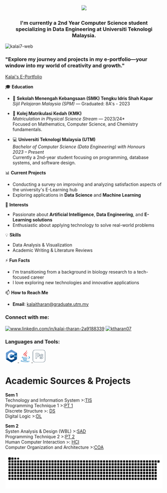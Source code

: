 <h1 align="center">
    <img src="https://readme-typing-svg.herokuapp.com/?font=Righteous&size=35&center=true&vCenter=true&width=500&height=70&duration=4000&lines=Hi+There!+👋;+I'm+Kalai+Tharan!;" />
</h1>
<h3 align="center">I'm currently a 2nd Year Computer Science student specializing in Data Engineering at Universiti Teknologi Malaysia.</h3>

<p align="left"> <img src="https://komarev.com/ghpvc/?username=kalai7-web&label=Profile%20views&color=0e75b6&style=flat" alt="kalai7-web" /> </p>

  ### "Explore my journey and projects in my e-portfolio—your window into my world of creativity and growth."
  [Kalai's E-Portfolio](https://kalai7-web.github.io/kalai.github.io/)
  
🎓 **Education**  

- 🏫 **Sekolah Menengah Kebangsaan (SMK) Tengku Idris Shah Kapar**  
  *Sijil Pelajaran Malaysia (SPM)* — Graduated: 8A's - 2023

- 🏢 **Kolej Matrikulasi Kedah (KMK)**  
  *Matriculation in Physical Science Stream* — 2023/24*  
  Focused on Mathematics, Computer Science, and Chemistry fundamentals.

- 💻 **Universiti Teknologi Malaysia (UTM)**  
  *Bachelor of Computer Science (Data Engineering) with Honours*  
  *2023 – Present*  
  Currently a 2nd-year student focusing on programming, database systems, and software design.
  
📊 **Current Projects**  
- Conducting a survey on improving and analyzing satisfaction aspects of the university's E-Learning hub  
- Exploring applications in **Data Science** and **Machine Learning**

🌱 **Interests**  
- Passionate about **Artificial Intelligence**, **Data Engineering**, and **E-Learning solutions**  
- Enthusiastic about applying technology to solve real-world problems

💡 **Skills**   
- Data Analysis & Visualization  
- Academic Writing & Literature Reviews  

⚡ **Fun Facts**  
- I'm transitioning from a background in biology research to a tech-focused career  
- I love exploring new technologies and innovative applications

📫 **How to Reach Me**  
- **Email**: kalaitharan@graduate.utm.my  

<h3 align="left">Connect with me:</h3>
<p align="left">
<a href="https://linkedin.com/in/www.linkedin.com/in/kalai-tharan-2a9188339" target="blank"><img align="center" src="https://raw.githubusercontent.com/rahuldkjain/github-profile-readme-generator/master/src/images/icons/Social/linked-in-alt.svg" alt="www.linkedin.com/in/kalai-tharan-2a9188339" height="30" width="40" /></a>
<a href="https://instagram.com/ktharan07" target="blank"><img align="center" src="https://raw.githubusercontent.com/rahuldkjain/github-profile-readme-generator/master/src/images/icons/Social/instagram.svg" alt="ktharan07" height="30" width="40" /></a>
</p>

<h3 align="left">Languages and Tools:</h3>
<p align="left"> <a href="https://www.w3schools.com/cpp/" target="_blank" rel="noreferrer"> <img src="https://raw.githubusercontent.com/devicons/devicon/master/icons/cplusplus/cplusplus-original.svg" alt="cplusplus" width="40" height="40"/> </a> <a href="https://www.java.com" target="_blank" rel="noreferrer"> <img src="https://raw.githubusercontent.com/devicons/devicon/master/icons/java/java-original.svg" alt="java" width="40" height="40"/> </a> <a href="https://www.photoshop.com/en" target="_blank" rel="noreferrer"> <img src="https://raw.githubusercontent.com/devicons/devicon/master/icons/photoshop/photoshop-line.svg" alt="photoshop" width="40" height="40"/> </a> </p>


# Academic Sources & Projects
**Sem 1**
<br>Technology and Information System >:[TIS](https://github.com/kalai7-web/tis) <br>Programming Technique 1 >:[PT 1](https://github.com/kalai7-web/pt1)<br>Discrete Structure >: [DS](https://github.com/kalai7-web/ds)<br>Digital Logic >:[DL](https://github.com/kalai7-web/DL)

**Sem 2**
<br>Systen Analysis & Design (WBL) >:[SAD](https://github.com/kalai7-web/System-Analysis-Design-WBL-) <br>Programming Technique 2 >:[PT 2](https://github.com/kalai7-web/Programming-Technique-2)<br>Human Computer Interaction >: [HCI](https://github.com/kalai7-web/Human-Computer-Interaction)<br>Computer Organization and Architecture >:[COA](https://github.com/kalai7-web/DL)

<img src="https://raw.githubusercontent.com/kalai7-web/kalai7-web/output/snake.svg" alt="Snake animation" />

